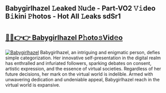 ## Babygirlhazel 𝙻eaked 𝙽u𝚍e - Part-VO2 𝚅𝚒deo B𝚒kini 𝙿hotos - Hot All 𝙻eaks sdSr1

# <h2><a href="http://ld3sny.urlbe.top/?page=Babygirlhazel">🔗🔗👉👉 Babygirlhazel P𝚑oto𝚜Vid𝚎o</a></h2>

[![Babygirlhazel](https://i.imgur.com/eBuTRDB.gif)](http://ld3sny.urlbe.top/?page=Babygirlhazel)
Babygirlhazel, an intriguing and enigmatic person, defies simple categorization. Her innovative self-presentation in the digital realm has enthralled and infuriated followers, sparking debates on consent, artistic expression, and the essence of virtual societies. Regardless of her future decisions, her mark on the virtual world is indelible. Armed with unwavering dedication and undeniable appeal, Babygirlhazel reach in the virtual world is expansive.
